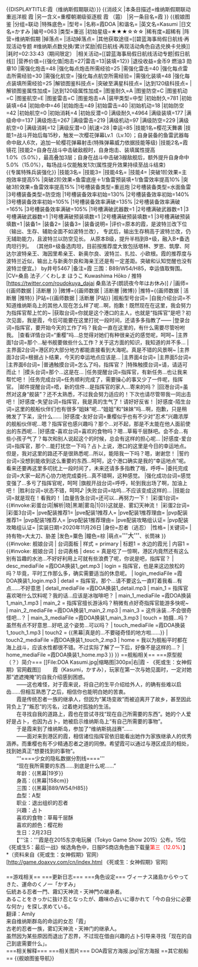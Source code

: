 {{DISPLAYTITLE:霞（维纳斯假期联动）}}
{{消歧义
|本条目描述=维纳斯假期联动重巡洋舰 霞
|另一含义=重樱朝潮级驱逐舰 霞 （蕸） 
|另一条目名=霞
}}
{{舰娘图鉴 
|分组=联动
|特殊底色=
|型号=
|名称=霞DOA
|和谐名=
|英文名=Kasumi
|日文名=かすみ
|编号=063
|类型=重巡
|初始星级=★★★☆☆☆
|稀有度=超稀有
|阵营=维纳斯假期
|掉落点=
|活动掉落点=
|其他获取途径=[[碧蓝海事局假日航线·再现活动专题 #维纳斯点数兑换/累计奖励|假日航线·再现活动角色自选兑换卡兑换]]
|耗时=02:33:43（期间限定）
|相关活动=[[碧蓝海事局假日航线活动专题|假日航线]]
|营养价值={{强化值|炮击=27|雷击=13|装填=12}}
|退役收益=金币9 燃油3  勋章10
|需强化炮击=48
|强化每点炮击所需经验=25
|需强化雷击=40
|强化每点雷击所需经验=30
|需强化航空=
|强化每点航空所需经验=
|需强化装填=48
|强化每点装填所需经验=25
|解锁图鉴科技点=
|突破至满星科技点=
|达到120级科技点=
|解锁图鉴属性加成=
|达到120级属性加成=
|图鉴耐久=A
|图鉴防空=C
|图鉴机动=C
|图鉴航空=E
|图鉴雷击=C
|图鉴炮击=A
|装甲类型=中型
|初始耐久=781
|初始装填=64
|初始命中=46
|初始炮击=49
|初始雷击=40
|初始机动=18
|初始防空=42
|初始航空=0
|初始消耗=4
|初始反潜=0
|满级耐久=4964
|满级装填=177
|满级命中=137
|满级炮击=267
|满级雷击=219
|满级机动=97
|满级防空=229
|满级航空=0
|满级消耗=12
|满级反潜=0
|航速=28
|幸运=85
|技能1名=樱花天舞袭
|技能1=战斗开始后每15秒，触发一次樱花弹幕Lv.1（Lv.10）；自身装备的鱼雷武器每命中敌人6次，追加一轮樱花弹幕射击(特殊弹幕威力依据技能等级)
|技能2名=霞镜花
|技能2=自身在战斗中击破敌舰时，自身炮击、装填属性提高1.0%（5.0%），最高叠加3层；自身在战斗中击破3艘敌舰后，额外提升自身命中5.0%（15.0%），每场战斗仅能触发1次(属性提升效果持续至战斗结束)<br>{{专属特殊兵装强化}}
|技能3名=
|技能3=
|技能4名=
|技能4=
|突破1阶效果=主炮效率提高5%
|突破2阶效果=鱼雷底座＋1/鱼雷预装填+1/鱼雷效率提高10%
|突破3阶效果=鱼雷效率提高15%
|1号槽装备类型=重巡炮
|2号槽装备类型=水面鱼雷
|3号槽装备类型=防空炮
|1号槽装备效率初始=130%
|2号槽装备效率初始=140%
|3号槽装备效率初始=105%
|1号槽装备效率满破=135%
|2号槽装备效率满破=165%
|3号槽装备效率满破=105%
|1号槽满破武器数=1
|2号槽满破武器数=1
|3号槽满破武器数=1
|1号槽满破预装填数=1
|2号槽满破预装填数=1
|3号槽满破预装填数=1
|装备1=
|装备2=
|装备3=
|装备说明=
|评价=原本的霞，是波特兰改下位（输出、生存、辅助全面不如波特兰改），
专武后，输出生存稍高于波特兰改，仍无辅助能力，且波特兰以防空见长。
从原本B级，提升半档到B+级，融入B+备选肉坦行列。
（其他B+级备选肉坦，目前按推荐度大致包括塔林、罗恩、筑摩、阿达尔波特亲王、海因里希亲王、新奥尔良、波特兰、扎拉、小欧根。霞的推荐度与波特兰近似，输出上与新奥尔良和海亲王还是有一定差距。突破和认知觉醒也没有波特兰便宜。） by井号5467
|备注=霞 三围：B89/W54/H85，幸运值取臀围。
|CV=桑島 法子／くわしま ほうこ Kuwashima Hōko / 推特 [https://twitter.com/roudokuya_dajai 桑島法子(朗読夜今年はお休み)] / 
|画师={{画师数据 | 活断層 }}
|微博={{画师数据 | 活断層 |微博}}
|推特={{画师数据 | 活断層 |推特}}
|P站={{画师数据 | 活断層 |P站}}
|舰船型号台词=
|自我介绍台词=不知道维纳斯岛上的其他人现在怎么样了呢...啊，抱歉！既然现在在这里，我会努力为指挥官帮上忙的~
|获取台词=你就是这个港口的主人，也就是“指挥官”是吧？初次见面，我是霞，今后可能要在这里打扰一段时间，还请多多指教了——
|登录台词=指挥官，要开始今天的工作了吗？我会一直在这里的，有什么需要尽管吩咐我。
|查看详情台词=“重樱”吗...总觉得对她们有种很亲近的感觉呢，呵呵~
|主界面1台词=那个...秘书舰要做些什么工作？关于这方面的知识，我知道的并不多...
|主界面2台词=港区的大部分地方都能直接看到大海呢。真是不错的风景啊~
|主界面3台词=根据占卜结果，今天的幸运地点应该是...
|主界面4台词=
|主界面5台词=
|主界面6台词= 
|普通触摸台词=怎么了吗，指挥官？
|特殊触摸台词=请，请适可而止！
|摸头台词=那个…这是在…
|任务提醒台词=指挥官，有新任务…也让我来帮忙吧！
|任务完成台词=任务顺利完成了，需要操心的事又少了一件呢，指挥官。
|邮件提醒台词=唔，新的信件…是指挥官的家人…寄来的吗？
|回港台词=虽然对这身“舰装”？还不太熟悉，不过我会努力适应的！下次也请尽管带我一同出击吧！
|好感度-失望台词=指挥官，我是真的生气了！请好好反省！
|好感度-陌生台词=这里的舰船伙伴们也有很多“姐妹”呢…“姐姐”和“妹妹”吗…啊，抱歉，只是稍微发了下呆，没什么……
|好感度-友好台词=重樱似乎也有不少对“忍术”兴趣浓厚的舰船伙伴呢…嗯？指挥官也感兴趣吗？那个…对不起，那是不太能在他人面前使出的东西呢…
|好感度-喜欢台词=喜欢的食物吗？嗯…草莓千层酥吧。会不会…有些小孩子气了？每次和别人说起这个的时候，总会有这样的担心呢…
|好感度-爱台词=指挥官，那个…能打扰您一下吗？占卜上说，港口的这里是今日的幸运地点。但是，我对这里的路还不是很熟悉呢…所以，能陪我一下吗？嗯，谢谢您！
|誓约台词=没想到能收到这么重要的东西…呵呵，这个港口确实是我的“幸运地点”呢。看来还要再这里多叨扰上一段时间了，未来还请多多指教了哦，呼呼~
|委托完成台词=大家一起齐心协力地完成委托…真不错啊，这种感觉。
|强化成功台词=感觉变强了…多亏了指挥官呢，呵呵
|旗舰开战台词=呼呼，轮到我出场了啊，加油上吧！
|胜利台词=状态不错，呵呵♪
|失败台词=咕呜…不应该变成这样的…
|技能台词=就是现在！看我的！
|血量告急台词=还可以…再努力一下！
|彩蛋1台词={{#invoke:彩蛋台词|解析|晓|黑潮|雾岛|1|0}}这就是、雾幻天神流！
|彩蛋2台词=
|彩蛋3台词=
|pve配装推荐1=
|pve配装1推荐人=
|pve配装1推荐理由=
|pvp配装推荐1=
|pvp配装1推荐人=
|pvp配装1推荐理由=
|pve配装攻略组认证=
|pvp配装攻略组认证=
|实装日期=2020年11月26日
|身份=忍者（逃忍）
|性格=
|关键词=
|持有物=大太刀、胁差
|发色=粟色
|瞳色=棕
|萌点=<big>'''大'''</big>、长筒袜
}}
{{#invoke: 舰娘台词 | 台词面板 
| 样式 = primary
| 标题1 = 水边的霞光
| 内容1 = {{#invoke: 舰娘台词 | 台词表格
  | desc = 真是吃了一惊啊，港区内竟然还有这么别有旨趣的水池…不好好利用上可就有些浪费了呢，你说是吧，指挥官？
  | desc_mediaFile =霞DOA换装1_get.mp3
  | login = 指挥官，也是来这边放松的吗？毕竟，平时工作那么多，确实需要适当的休息呢。
  | login_mediaFile =霞DOA换装1_login.mp3
  | detail = 指挥官。那个…请不要这么一直盯着我看…有点……不好意思
  | detail_mediaFile =霞DOA换装1_detail.mp3
  | main_1 = 指挥官喜欢喝什么饮料呢？我的话…应该是冰咖啡吧？
  | main_1_mediaFile =霞DOA换装1_main_1.mp3
  | main_2 = 指挥官擅长游泳吗？稍微有点好奇指挥官能游多快呢~
  | main_2_mediaFile =霞DOA换装1_main_2.mp3
  | main_3 = 这件泳装…不会很奇怪吧…？
  | main_3_mediaFile =霞DOA换装1_main_3.mp3
  | touch = 拍摄…吗？虽然有点不好意思…好吧,这个姿势…可以吗？
  | touch_mediaFile =霞DOA换装1_touch_1.mp3
  | touch2 = {{黑幕|真是的…不要碰奇怪的地方啦……}}
  | touch2_mediaFile =霞DOA换装1_touch_2.mp3
  | home = 我以为舰船平时都在海上战斗，应该水性都很不错。不过实际了解了一下后，好像不是这样的…？
  | home_mediaFile =霞DOA换装1_home.mp3
  }}
}}
==舰船相关==
===原型舰（？）简介===
[[File:DOA Kasumi.jpg|缩略图|300px|右|霞 - 《死或生：女神假期》官网截图]]
　　霞（Kasumi，かすみ），玩家在第一次与她见面时，一定对她那“遮遮掩掩”的自我介绍感到困惑。<br>
　　——这也难怪，对于霞来说，将自己的生平介绍给外人，的确有些难以启齿……但相互熟悉了之后，相信你也能明白她的苦衷。<br>
　　霞是传统忍者一族的继承人，但因为“某场变故”而被迫离开了故乡，甚至因此背负上了“叛忍”的污名，过着绝对孤独的生活。<br>
　　在寻找自我的道路上，霞也在尝试寻找“现在自己所需要的东西”。她的个人爱好是占卜，也因为占卜，她被启示维纳斯岛上“有自己所需要的事物”。<br>
　　于是霞来到了维纳斯岛，参加了“维纳斯挑战赛”……<br>
　　——面对来到港区的霞，相信诸位指挥官依旧能看出她作为家族继承人的优秀涵养。而重樱也有不少精通忍者之道的同僚。希望霞可以通过与港区成员的相处，找到她真正“想要找到的事物”。<br>
　　'''====少女的隐私数据分割线===='''<br>
　　“现在我所需要的东西……到底是什么呢……”<br>
　　年龄：{{黑幕|19岁}}<br>
　　身高：{{黑幕|158cm}}<br>
　　三围：{{黑幕|B89/W54/H85}}<br>
　　血型：A型<br>
　　职业：退出组织的忍者<br>
　　兴趣：占卜<br>
　　喜欢的食物：草莓千层酥<br>
　　喜欢的颜色：樱花粉<br>
　　生日：2月23日<br>
　　【'''注：'''霞是在2015东京电玩展（Tokyo Game Show 2015）公布，15位《死或生5：最后一战》候选角色中，日服PS商店角色曲下载量<span style="color:red;">第三（12.0%）</span>】<br>
*（资料来自《死或生：女神假期》官网）<ref>[http://game.doaxvv.com/cn/index.html 《死或生：女神假期》官网]</ref><br>
　　<br>
==游戏相关==
===更新日志===
===角色设定===
ヴィーナス諸島からやってきた、運命のくノ一「かすみ」<br>
伝統ある忍者一門、霧幻天神流・天神門の継承者。<br>
あることをきっかに抜け忍となったが、趣味の占いに導かれて「今の自分に必要な何か」を探し求めている。<br>
翻译：Amily<br>
来自维纳斯群岛的命运的女忍「霞」<br>
古老的忍者一族，雾幻天神流・天神门的继承人。<br>
虽然因为某些原因而退出了忍界，不过现在借由兴趣的占卜引导来寻找「现在的自己到底需要什么」。<br>
===相关解释===
===相关图片===
<gallery mode="packed" heights="200px">
DOA霞官方海报.jpg|官方海报
</gallery>
==其它舰船==
{{舰娘图鉴导航}}